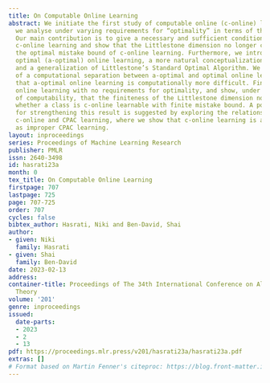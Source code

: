 ```yaml
---
title: On Computable Online Learning
abstract: We initiate the first study of computable online (c-online) learning, which
  we analyse under varying requirements for “optimality” in terms of the mistake bound.
  Our main contribution is to give a necessary and sufficient condition for optimal
  c-online learning and show that the Littlestone dimension no longer characterizes
  the optimal mistake bound of c-online learning. Furthermore, we introduce anytime
  optimal (a-optimal) online learning, a more natural conceptualization of “optimality”
  and a generalization of Littlestone’s Standard Optimal Algorithm. We show the existence
  of a computational separation between a-optimal and optimal online learning, proving
  that a-optimal online learning is computationally more difficult. Finally, we consider
  online learning with no requirements for optimality, and show, under a weaker notion
  of computability, that the finiteness of the Littlestone dimension no longer characterizes
  whether a class is c-online learnable with finite mistake bound. A potential avenue
  for strengthening this result is suggested by exploring the relationship between
  c-online and CPAC learning, where we show that c-online learning is as difficult
  as improper CPAC learning.
layout: inproceedings
series: Proceedings of Machine Learning Research
publisher: PMLR
issn: 2640-3498
id: hasrati23a
month: 0
tex_title: On Computable Online Learning
firstpage: 707
lastpage: 725
page: 707-725
order: 707
cycles: false
bibtex_author: Hasrati, Niki and Ben-David, Shai
author:
- given: Niki
  family: Hasrati
- given: Shai
  family: Ben-David
date: 2023-02-13
address:
container-title: Proceedings of The 34th International Conference on Algorithmic Learning
  Theory
volume: '201'
genre: inproceedings
issued:
  date-parts:
  - 2023
  - 2
  - 13
pdf: https://proceedings.mlr.press/v201/hasrati23a/hasrati23a.pdf
extras: []
# Format based on Martin Fenner's citeproc: https://blog.front-matter.io/posts/citeproc-yaml-for-bibliographies/
---
```

